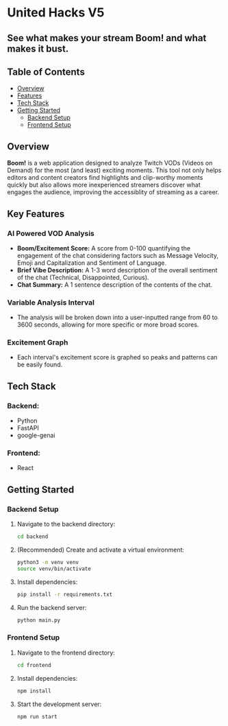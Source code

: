 # United Hacks V5

## See what makes your stream Boom! and what makes it bust.

## Table of Contents
- [Overview](#overview)
- [Features](#key-features)
- [Tech Stack](#tech-stack)
- [Getting Started](#getting-started)
  - [Backend Setup](#backend-setup)
  - [Frontend Setup](#frontend-setup)

## Overview
**Boom!** is a web application designed to analyze Twitch VODs (Videos on Demand) for the most (and least) exciting moments.
This tool not only helps editors and content creators find highlights and clip-worthy moments quickly but also allows more inexperienced streamers discover what engages the audience, improving the accessiblity of streaming as a career.

## Key Features
### AI Powered VOD Analysis
- **Boom/Excitement Score:** A score from 0-100 quantifying the engagement of the chat considering factors such as Message Velocity, Emoji and Capitalization and Sentiment of Language.
- **Brief Vibe Description:** A 1-3 word description of the overall sentiment of the chat (Technical, Disappointed, Curious).
- **Chat Summary:** A 1 sentence description of the contents of the chat.
### Variable Analysis Interval
- The analysis will be broken down into a user-inputted range from 60 to 3600 seconds, allowing for more specific or more broad scores.
### Excitement Graph
- Each interval's excitement score is graphed so peaks and patterns can be easily found.

## Tech Stack
### Backend:
- Python
- FastAPI
- google-genai

### Frontend:
- React

## Getting Started
### Backend Setup
1. Navigate to the backend directory:
   ```bash
   cd backend
   ```
2. (Recommended) Create and activate a virtual environment:
   ```bash
   python3 -m venv venv
   source venv/bin/activate
   ```
3. Install dependencies:
   ```bash
   pip install -r requirements.txt
   ```
4. Run the backend server:
   ```bash
   python main.py
   ```
### Frontend Setup
1. Navigate to the frontend directory:
   ```bash
   cd frontend
   ```
2. Install dependencies:
   ```bash
   npm install
   ```
3. Start the development server:
   ```bash
   npm run start
   ```
